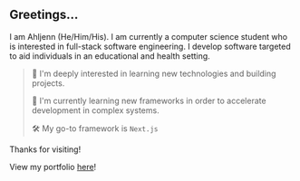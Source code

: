 ## Greetings...

I am Ahljenn (He/Him/His). I am currently a computer science student who is interested in full-stack software engineering. I develop software targeted to aid individuals in an educational and health setting.

> 🤔 I'm deeply interested in learning new technologies and building projects. 
> 
> 🔭 I'm currently learning new frameworks in order to accelerate development in complex systems.
> 
> 🛠 My go-to framework is ```Next.js```

Thanks for visiting!

View my portfolio [here](https://ahljenn.vercel.app/)!
